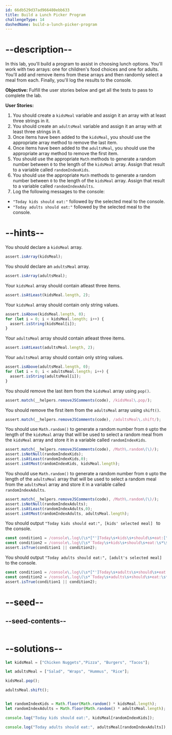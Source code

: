 ```yaml
---
id: 66db529d37ad966480ebb633
title: Build a Lunch Picker Program
challengeType: 14
dashedName: build-a-lunch-picker-program
---
```


# --description--

In this lab, you'll build a program to assist in choosing lunch options. You'll work with two arrays: one for children's food choices and one for adults. You'll add and remove items from these arrays and then randomly select a meal from each. Finally, you'll log the results to the console.

**Objective:** Fulfill the user stories below and get all the tests to pass to complete the lab. 

**User Stories:**

1. You should create a `kidsMeal` variable and assign it an array with at least three strings in it.
2. You should create an `adultsMeal` variable and assign it an array with at least three strings in it.
3. Once items have been added to the `kidsMeal`, you should use the appropriate array method to remove the last item.
4. Once items have been added to the `adultsMeal`, you should use the appropriate array method to remove the first item. 
5.  You should use the appropriate `Math` methods to generate a random number between `0` to the length of the `kidsMeal` array. Assign that result to a variable called `randomIndexKids`.
6. You should use the appropriate `Math` methods to generate a random number between `0` to the length of the `kidsMeal` array. Assign that result to a variable called `randomIndexAdults`.
7.  Log the following messages to the console:

- `"Today kids should eat:"` followed by the selected meal to the console.
- `"Today adults should eat:"` followed by the selected meal to the console.

# --hints--

You should declare a `kidsMeal` array.

```js
assert.isArray(kidsMeal);
```

You should declare an `adultsMeal` array.

```js
assert.isArray(adultsMeal);
```

Your `kidsMeal` array should contain atleast three items.

```js
assert.isAtLeast(kidsMeal.length, 2);
```

Your `kidsMeal` array should contain only string values.

```js
assert.isAbove(kidsMeal.length, 0);
for (let i = 0; i < kidsMeal.length; i++) {
  assert.isString(kidsMeal[i]);
}
```

Your `adultsMeal` array should contain atleast three items.

```js
assert.isAtLeast(adultsMeal.length, 2);
```

Your `adultsMeal` array should contain only string values.

```js
assert.isAbove(adultsMeal.length, 0);
for (let i = 0; i < adultsMeal.length; i++) {
  assert.isString(adultsMeal[i]);
}
```

You should remove the last item from the `kidsMeal` array using `pop()`.

```js
assert.match(__helpers.removeJSComments(code), /kidsMeal\.pop/);
```

You should remove the first item from the `adultsMeal` array using `shift()`.

```js
assert.match(__helpers.removeJSComments(code), /adultsMeal\.shift/);
```

You should use `Math.random()` to generate a random number from `0` upto the length of the `kidsMeal` array that will be used to select a random meal from the `kidsMeal` array and store it in a variable called `randomIndexKids`.

```js
assert.match(__helpers.removeJSComments(code), /Math\.random\(\)/);
assert.isNotNull(randomIndexKids);
assert.isAtLeast(randomIndexKids,0);
assert.isAtMost(randomIndexKids, kidsMeal.length);
```

You should use `Math.random()` to generate a random number from `0` upto the length of the `adultsMeal` array that will be used to select a random meal from the `adultsMeal` array and store it in a variable called `randomIndexAdults`.

```js
assert.match(__helpers.removeJSComments(code), /Math\.random\(\)/);
assert.isNotNull(randomIndexAdults);
assert.isAtLeast(randomIndexAdults,0);
assert.isAtMost(randomIndexAdults, adultsMeal.length);
```

You should output `"Today kids should eat:", [kids' selected meal] ` to the console.

```js
const condition1 = /console\.log\(\s*["']Today\s+kids\s+should\s+eat:["'],\s+kidsMeal\[randomIndexKids\]\);?/gm.test(__helpers.removeJSComments(code));
const condition2 = /console\.log\(\s*`Today\s+kids\s+should\s+eat:\s*\${kidsMeal\[randomIndexKids\]}\s*`\);?/gm.test(__helpers.removeJSComments(code));
assert.isTrue(condition1 || condition2);

```

You should output `"Today adults should eat:", [adult's selected meal] ` to the console.

```js
const condition1 = /console\.log\(\s*["']Today\s+adults\s+should\s+eat:["'],\s+adultsMeal\[randomIndexAdults\]\);?/gm.test(__helpers.removeJSComments(code));
const condition2 = /console\.log\(\s*`Today\s+adults\s+should\s+eat:\s*\${adultsMeal\[randomIndexAdults\]}\s*`\);?/gm.test(__helpers.removeJSComments(code));
assert.isTrue(condition1 || condition2);
```

# --seed--

## --seed-contents--

```js

```

# --solutions--

```js
let kidsMeal = ["Chicken Nuggets","Pizza", "Burgers", "Tacos"];

let adultsMeal = ["Salad", "Wraps", "Hummus", "Rice"];

kidsMeal.pop();

adultsMeal.shift();


let randomIndexKids = Math.floor(Math.random() * kidsMeal.length);
let randomIndexAdults = Math.floor(Math.random() * adultsMeal.length);

console.log("Today kids should eat:", kidsMeal[randomIndexKids]);

console.log("Today adults should eat:", adultsMeal[randomIndexAdults]);

```
